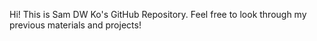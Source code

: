 Hi! 
This is Sam DW Ko's GitHub Repository. 
Feel free to look through my previous materials and projects! 
